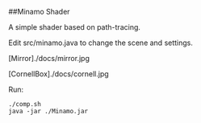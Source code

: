 ##Minamo Shader

A simple shader based on path-tracing.

Edit src/minamo.java to change the scene and settings.

[Mirror]./docs/mirror.jpg

[CornellBox]./docs/cornell.jpg

Run:

	./comp.sh
	java -jar ./Minamo.jar

